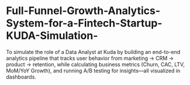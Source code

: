 # Full-Funnel-Growth-Analytics-System-for-a-Fintech-Startup-KUDA-Simulation-
To simulate the role of a Data Analyst at Kuda by building an end-to-end analytics pipeline that tracks user behavior from marketing → CRM → product → retention, while calculating business metrics (Churn, CAC, LTV, MoM/YoY Growth), and running A/B testing for insights—all visualized in dashboards.
